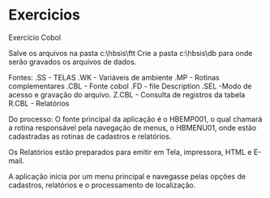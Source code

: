 # Exercicios

Exercício Cobol

Salve os arquivos na pasta c:\hbsis\ftt Crie a pasta c:\hbsis\db para onde serão gravados os arquivos de dados. 

Fontes: 
.SS - TELAS 
.WK - Variáveis de ambiente 
.MP - Rotinas complementares 
.CBL - Fonte cobol 
.FD - file Description 
.SEL -Modo de acesso e gravação do arquivo. 
Z.CBL - Consulta de registros da tabela 
R.CBL - Relatórios

Do processo: O fonte principal da aplicação é o HBEMP001, o qual chamará a rotina responsável pela navegação de menus, o HBMENU01, onde estão cadastradas as rotinas de cadastros e relatórios.

Os Relatórios estão preparados para emitir em Tela, impressora, HTML e E-mail.

A aplicação inicia por um menu principal e navegasse pelas opções de cadastros, relatórios e o processamento de localização.


